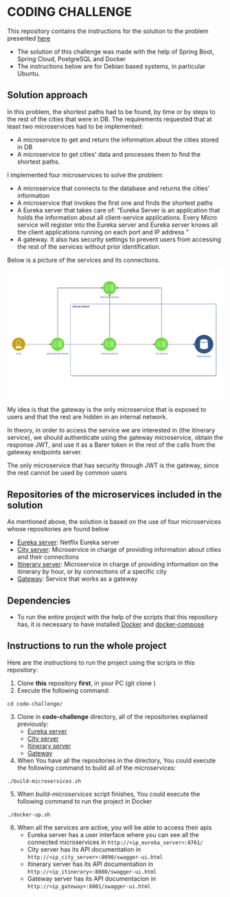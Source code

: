 # CODING CHALLENGE

This repository contains the instructions for the solution to the problem presented [here]()

* The solution of this challenge was made with the help of Spring Boot, Spring Cloud, PostgreSQL and Docker
* The instructions below are for Debian based systems, in particular Ubuntu.

## Solution approach

In this problem, the shortest paths had to be found, by time or by steps to the rest of the cities that were in DB. The requirements requested that at least two microservices had to be implemented: 
 * A microservice to get and return the information about the cities stored in DB
 * A microservice to get cities' data and processes them to find the shortest paths. 
  
I implemented four microservices to solve the problem:

* A microservice that connects to the database and returns the cities' information
* A microservice that invokes the first one and finds the shortest paths
* A Eureka server that takes care of: “Eureka Server is an application that holds the information about all client-service applications. Every Micro service will register into the Eureka server and Eureka server knows all the client applications running on each port and IP address ”
* A gateway. It also has security settings to prevent users from accessing the rest of the services without prior identification.

Below is a picture of the services and its connections.

![alt text][logo]

[logo]: https://github.com/alejandra21/code-challenge/blob/main/doc/image.png

My idea is that the gateway is the only microservice that is exposed to users and that the rest are hidden in an internal network.

In theory, in order to access the service we are interested in (the itinerary service), we should authenticate using the gateway microservice, obtain the response JWT, and use it as a Barer token in the rest of the calls from the gateway endpoints server.

The only microservice that has security through JWT is the gateway, since the rest cannot be used by common users

## Repositories of the microservices included in the solution

As mentioned above, the solution is based on the use of four microservices whose repositories are found below

* [Eureka server](https://github.com/alejandra21/discovery-server): Netflix Eureka server
* [City server](https://github.com/alejandra21/city-service): Microservice in charge of providing information about cities and their connections
* [Itinerary server](https://github.com/alejandra21/itinerary-service): Microservice in charge of providing information on the itinerary by hour, or by connections of a specific city
* [Gateway](https://github.com/alejandra21/gateway): Service that works as a gateway

## Dependencies
* To run the entire project with the help of the scripts that this repository has, it is necessary to have installed [Docker](https://docs.docker.com/get-docker/) and [docker-compose](https://docs.docker.com/compose/install/)

## Instructions to run the whole project

Here are the instructions to run the project using the scripts in this repository:

1. Clone **this** repository **first**, in your PC (git clone )
2. Execute the following command: 
```
cd code-challenge/
```
3. Clone in **code-challenge** directory, all of the repositories explained previously:
    * [Eureka server](https://github.com/alejandra21/discovery-server)
    * [City server](https://github.com/alejandra21/city-service)
    * [Itinerary server](https://github.com/alejandra21/itinerary-service)
    * [Gateway](https://github.com/alejandra21/gateway)
4. When You have all the repositories in the directory, You could execute the following command to build all of the microservices:
```
./build-microservices.sh
```
5. When *build-microservices* script finishes, You could execute the following command to run the project in Docker
```
./docker-up.sh
```
6. When all the services are active, you will be able to access their apis
    * Eureka server has a user interface where you can see all the connected microservices in `http://<ip_eureka_server>:8761/`
    * City server has its API documentation in `http://<ip_city_server>:8090/swagger-ui.html`
    * Itinerary server has its API documentation in `http://<ip_itinerary>:8080/swagger-ui.html`
    * Gateway server has its API documentacion in `http://<ip_gateway>:8081/swagger-ui.html`

